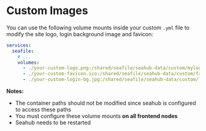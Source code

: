 # Custom Images

You can use the following volume mounts inside your custom `.yml` file to modify the site logo, login background image and favicon:

```yml
services:
  seafile:
    # ...
    volumes:
      - ./your-custom-logo.png:/shared/seafile/seahub-data/custom/mylogo.png:ro
      - ./your-custom-favicon.ico:/shared/seafile/seahub-data/custom/favicon.ico:ro
      - ./your-custom-login-bg.jpg:/shared/seafile/seahub-data/custom/login-bg.jpg:ro
```

**Notes:**

- The container paths should not be modified since seahub is configured to access these paths
- You must configure these volume mounts **on all frontend nodes**
- Seahub needs to be restarted
